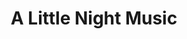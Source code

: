 ---
title: A Little Night Music
year: 1998
opening_date: 1998-06-05
closing_date: 1998-06-20
layout: productions
image:
image_caption:
image_credit:
playbill: 
category: 
details:
  Theatre: Theatre Jacksonville
  Venue: Little Theatre
cast:
  Mr. Lindquist: James L. Wright
  Mrs. Nordstrom: Trish Strain
  Mr. Anderson: Amber Amerson
  Mr. Erlanson: Karl Rogers
  Mrs. Segstrom: Christine DuMars
  Fredrika: Emily Martin
  Madame Armfeldt: Susan Carcaba
  Frid: David T. Abraham
  Henrik Egerman: Paddy Heusinger
  Anne Egerman: Carla Mari
  Frederik Egerman: Roger Lowe
  Petra: Jenny McCombes
  Desiree Armfeldt: Kathy Biddle
  Malla: Joy Conklin
  Bertrand: Matthew Kelly Jeffords
  Count Carl-Magnus Malcolm: Richard Cunningham
  Countess Charlotte Malcolm: Simone Aden-Reid
  Osa: Jennifer C. Platte
  Bjorn: Luke Willis
crew:
Artistic Director: Robert Arleigh White
Musical Director: Laura Peden
Scenic and Lighting Design: Andrew J. Way
Production Coordinator: Bruce Barrett Musser
Choreographer: Michelle Ottley
Technical Director: Andrew J. Way
Stage Manager: Shelly Higgins Hughes
Special Features: Diane Reese
Scenic Painting: Jasmin Pahlivanovic
Costumes: 
  - Nitza Cochran
  - Chuck Chapman
Dresser: 
  - Marian Bornovalova
  - Sara Franklin
  - Dawn Runyan
  - Cathy Duncan
Hair and Make-up: Bruce Barrett Musser
Properties: 
  - Jon Bennett
  - T.J. Pietro
  - Jennifer Criswell
  - Ciane Batzka
  - Cathy Wood 
  - Karen Murphree
  - Marie C. Cook
Set Construction: 
  - Manuel Bello
  - James Newman
  - Gloria Pepe
  - Karen Murphree
  - Marina Bornovalova
  - Ashira Brooke
  - Diana Batcka
  - Sean Reed
  - Mark K. Swanson
  - Jennifer Criswell
  - Cathy Wood
  - Karen Jones
  - Bill McNeal
  - Jenny McCombes
  - Jon Bennett
  - Jamie Wright
  - Diane Batzka
  - Andrea Chaknis
  - Marie C. Cook
  - Sara Franklin
Set Dressings: Bruce Barrett Musser
Light Technician: Gloria Pepe
Follow Spot Operator: Andrea Chaknis
Grip: 
  - Mary Swanson
  - Ashira Brooke
  - Karen Jones
  - Bill McNeal
  - Brian Wood
orchestra:
  Oboe: Nancy Marencin
  Cello: Beth Pope
  Clarinet: Lauren Smith
  Flute: Clint Weinberg
  Piano: Laura Peden
  Violin: Brian Griffin
external_links:
---